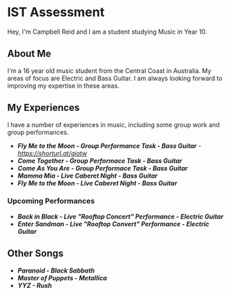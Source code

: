# IST Assessment

Hey, I'm Campbell Reid and I am a student studying Music in Year 10.

## About Me

I'm a 16 year old music student from the Central Coast in Australia. My areas of focus are Electric and Bass Guitar. I am always looking forward to improving my expertise in these areas.

## My Experiences

I have a number of experiences in music, including some group work and group performances.

 - ***Fly Me to the Moon - Group Performance Task - Bass Guitar*** - *https://shorturl.at/giotw*
 - ***Come Together - Group Performace Task - Bass Guitar***
 - ***Come As You Are - Group Performace Task - Bass Guitar***
 - ***Mamma Mia - Live Caberet Night - Bass Guitar***
 - ***Fly Me to the Moon - Live Caberet Night - Bass Guitar***

### Upcoming Performances

 - ***Back in Black - Live "Rooftop Concert" Performance - Electric Guitar***
 - ***Enter Sandman - Live "Rooftop Convert" Performance - Electric Guitar***

## Other Songs

 - ***Paranoid - Black Sabbath***
 - ***Master of Puppets - Metallica***
 - ***YYZ - Rush***
